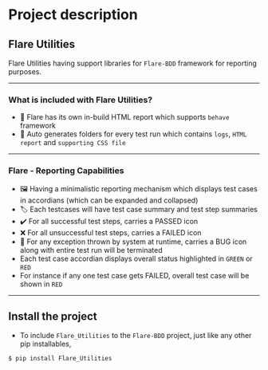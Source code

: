 # Project description

## Flare Utilities

Flare Utilities having support libraries for `Flare-BDD` framework for reporting purposes.

---

### What is included with Flare Utilities?

- 🎨 Flare has its own in-build HTML report which supports `behave` framework
- 📝 Auto generates folders for every test run which contains `logs`, `HTML report` and `supporting CSS file`

---

### Flare - Reporting Capabilities

- 🖼️ Having a minimalistic reporting mechanism which displays test cases in accordians (which can be expanded and collapsed)
- 🏷️ Each testcases will have test case summary and test step summaries
- ✔️ For all successful test steps, carries a PASSED icon
- ❌ For all unsuccessful test steps, carries a FAILED icon
- 🐞 For any exception thrown by system at runtime, carries a BUG icon along with entire test run will be terminated
- Each test case accordian displays overall status highlighted in `GREEN` or `RED`
- For instance if any one test case gets FAILED, overall test case will be shown in `RED`

---

## Install the project

- To include `Flare_Utilities` to the `Flare-BDD` project, just like any other pip installables,

```bash
$ pip install Flare_Utilities
```
